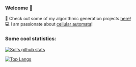 ### Welcome 🙂

:rocket: Check out some of my algorithmic generation projects [here!](https://solzilberman.github.io/Personal/) <br /> 
:computer: I am passionate about [cellular automata](https://solzilberman.github.io/reactGameofLife/)! <br />

### Some cool statistics: 

[![Sol's github stats](https://github-readme-stats.vercel.app/api?username=solzilberman&theme=cobalt)](https://github.com/anuraghazra/github-readme-stats)

[![Top Langs](https://github-readme-stats.vercel.app/api/top-langs/?username=solzilberman&theme=cobalt)](https://github.com/anuraghazra/github-readme-stats)



<!--
**solzilberman/solzilberman** is a ✨ _special_ ✨ repository because its `README.md` (this file) appears on your GitHub profile.

Here are some ideas to get you started:

- 🔭 I’m currently working on ...
- 🌱 I’m currently learning ...
- 👯 I’m looking to collaborate on ...
- 🤔 I’m looking for help with ...
- 💬 Ask me about ...
- 📫 How to reach me: ...
- 😄 Pronouns: ...
- ⚡ Fun fact: ...
-->
